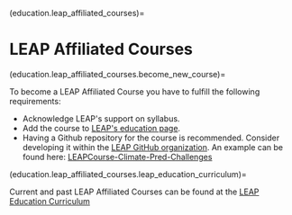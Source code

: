(education.leap_affiliated_courses)=

# LEAP Affiliated Courses

(education.leap_affiliated_courses.become_new_course)=

To become a LEAP Affiliated Course you have to fulfill the following requirements:

- Acknowledge LEAP's support on syllabus.
- Add the course to [LEAP's education page](https://leap.columbia.edu/education/education-curriculum/).
- Having a Github repository for the course is recommended. Consider developing it within the [LEAP GitHub organization](https://github.com/leap-stc). An example can be found here: [LEAPCourse-Climate-Pred-Challenges](https://github.com/leap-stc/LEAPCourse-Climate-Pred-Challenges)

(education.leap_affiliated_courses.leap_education_curriculum)=

Current and past LEAP Affiliated Courses can be found at the [LEAP Education Curriculum](https://leap.columbia.edu/education/education-curriculum/)
